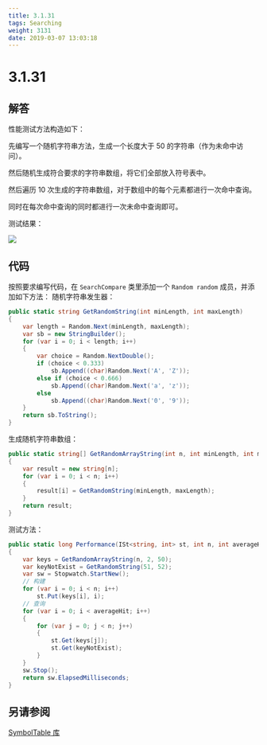 ```yaml
---
title: 3.1.31
tags: Searching
weight: 3131
date: 2019-03-07 13:03:18
---
```


# 3.1.31


## 解答

性能测试方法构造如下：

先编写一个随机字符串方法，生成一个长度大于 50 的字符串（作为未命中访问）。

然后随机生成符合要求的字符串数组，将它们全部放入符号表中。

然后遍历 10 次生成的字符串数组，对于数组中的每个元素都进行一次命中查询。

同时在每次命中查询的同时都进行一次未命中查询即可。

测试结果：

![](/resources/3-1-31/1.png)

## 代码

按照要求编写代码，在 `SearchCompare` 类里添加一个 `Random random` 成员，并添加如下方法：
随机字符串发生器：

```csharp
public static string GetRandomString(int minLength, int maxLength)
{
    var length = Random.Next(minLength, maxLength);
    var sb = new StringBuilder();
    for (var i = 0; i < length; i++)
    {
        var choice = Random.NextDouble();
        if (choice < 0.333)
            sb.Append((char)Random.Next('A', 'Z'));
        else if (choice < 0.666)
            sb.Append((char)Random.Next('a', 'z'));
        else
            sb.Append((char)Random.Next('0', '9'));
    }
    return sb.ToString();
}
```

生成随机字符串数组：

```csharp
public static string[] GetRandomArrayString(int n, int minLength, int maxLength)
{
    var result = new string[n];
    for (var i = 0; i < n; i++)
    {
        result[i] = GetRandomString(minLength, maxLength);
    }
    return result;
}
```

测试方法：

```csharp
public static long Performance(ISt<string, int> st, int n, int averageHit)
{
    var keys = GetRandomArrayString(n, 2, 50);
    var keyNotExist = GetRandomString(51, 52);
    var sw = Stopwatch.StartNew();
    // 构建
    for (var i = 0; i < n; i++)
        st.Put(keys[i], i);
    // 查询
    for (var i = 0; i < averageHit; i++)
    {
        for (var j = 0; j < n; j++)
        {
            st.Get(keys[j]);
            st.Get(keyNotExist);
        }
    }
    sw.Stop();
    return sw.ElapsedMilliseconds;
}
```

## 另请参阅

[SymbolTable 库](https://github.com/ikesnowy/Algorithms-4th-Edition-in-Csharp/tree/master/3%20Searching/3.1/SymbolTable)

